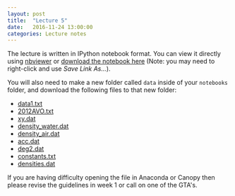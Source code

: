 ```yaml
---
layout: post
title:  "Lecture 5"
date:   2016-11-24 13:00:00
categories: Lecture notes
---
```


The lecture is written in IPython notebook format. You can view it directly
using
[nbviewer](http://nbviewer.ipython.org/url/raw.githubusercontent.com/ggorman/Introduction-to-programming-for-geoscientists/master/notebook/Lecture-5-Introduction-to-programming-for-geoscientists.ipynb)
or [download the notebook here](http://raw.githubusercontent.com/ggorman/Introduction-to-programming-for-geoscientists/master/notebook/Lecture-5-Introduction-to-programming-for-geoscientists.ipynb)
(Note: you may need to right-click and use *Save Link As...*).

You will also need to make a new folder called `data` inside of your `notebooks` folder, and download the following files to that new folder:

* [data1.txt](https://raw.githubusercontent.com/ggorman/Introduction-to-programming-for-geoscientists/master/notebook/data/data1.txt)
* [2012AVO.txt](https://raw.githubusercontent.com/ggorman/Introduction-to-programming-for-geoscientists/master/notebook/data/2012AVO.txt)
* [xy.dat](https://raw.githubusercontent.com/ggorman/Introduction-to-programming-for-geoscientists/master/notebook/data/xy.dat)
* [density_water.dat](https://raw.githubusercontent.com/ggorman/Introduction-to-programming-for-geoscientists/master/notebook/data/density_water.dat)
* [density_air.dat](https://raw.githubusercontent.com/ggorman/Introduction-to-programming-for-geoscientists/master/notebook/data/density_air.dat)
* [acc.dat](https://raw.githubusercontent.com/ggorman/Introduction-to-programming-for-geoscientists/master/notebook/data/acc.dat)
* [deg2.dat](https://raw.githubusercontent.com/ggorman/Introduction-to-programming-for-geoscientists/master/notebook/data/deg2.dat)
* [constants.txt](https://raw.githubusercontent.com/ggorman/Introduction-to-programming-for-geoscientists/master/notebook/data/constants.txt)
* [densities.dat](https://raw.githubusercontent.com/ggorman/Introduction-to-programming-for-geoscientists/master/notebook/data/densities.dat)

If you are having difficulty opening the file in Anaconda or Canopy then please revise the guidelines in week 1 or call on one of the GTA's.


